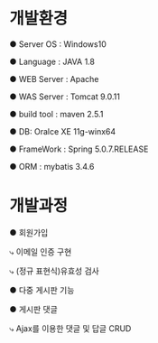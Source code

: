 # 개발환경
● Server OS : Windows10

● Language : JAVA 1.8

● WEB Server : Apache 

● WAS Server : Tomcat 9.0.11

● build tool : maven 2.5.1

● DB: Oralce XE 11g-winx64

● FrameWork : Spring 5.0.7.RELEASE

● ORM : mybatis 3.4.6

# 개발과정
● 회원가입

⤷ 이메일 인증 구현

⤷ (정규 표현식)유효성 검사

● 다중 게시판 기능

● 게시판 댓글

⤷ Ajax를 이용한 댓글 및 답글 CRUD

